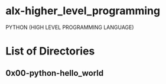 # alx-higher_level_programming
PYTHON  (HIGH LEVEL PROGRAMMING LANGUAGE)
# List of Directories

## 0x00-python-hello_world
